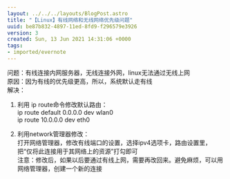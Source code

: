 ```yaml
---
layout: ../../../layouts/BlogPost.astro
title: "【Linux】有线网络和无线网络优先级问题"
uuid: be87b832-4897-11ed-8fd9-f296579e3926
version: 3
created: Sun, 13 Jun 2021 14:31:06 +0000
tags:
- imported/evernote
---
```


问题：有线连接内网服务器，无线连接外网，linux无法通过无线上网\
原因：因为有线的优先级更高，所以，系统默认走有线\
解决：

1. 利用 ip route命令修改默认路由：\
ip route default 0.0.0.0 dev wlan0\
ip route 10.0.0.0 dev eth0

1. 利用network管理器修改：\
打开网络管理器，修改有线端口的设置，选择ipv4选项卡，路由设置里，把“仅将此连接用于其网络上的资源”打勾即可\
注意：修改后，如果以后要通过有线上网，需要再改回来。避免麻烦，可以用网络管理器，创建一个新的连接